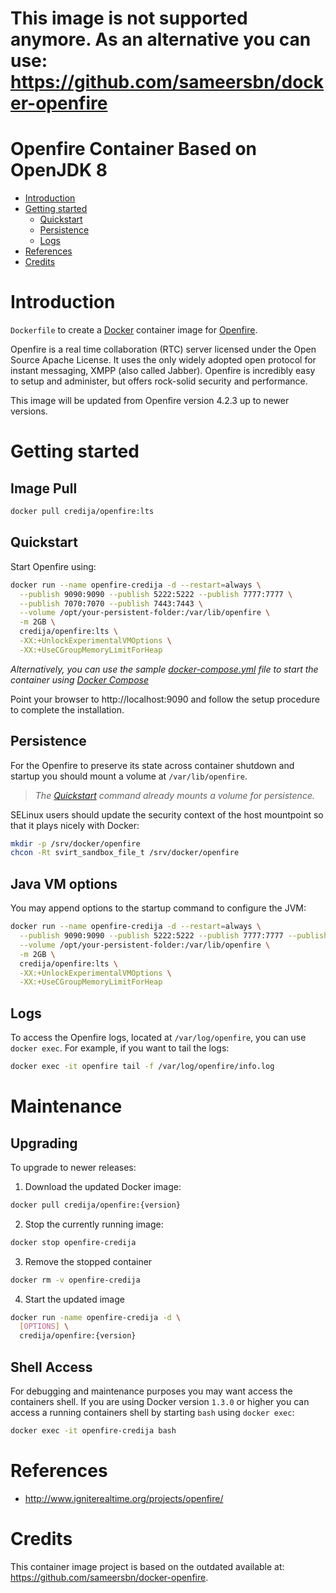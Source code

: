 # This image is not supported anymore. As an alternative you can use: https://github.com/sameersbn/docker-openfire

# Openfire Container Based on OpenJDK 8

- [Introduction](#introduction)
- [Getting started](#getting-started)
  - [Quickstart](#quickstart)
  - [Persistence](#persistence)
  - [Logs](#logs)
- [References](#references)
- [Credits](#credits)

# Introduction

`Dockerfile` to create a [Docker](https://www.docker.com/) container image for [Openfire](http://www.igniterealtime.org/projects/openfire/).

Openfire is a real time collaboration (RTC) server licensed under the Open Source Apache License. It uses the only widely adopted open protocol for instant messaging, XMPP (also called Jabber). Openfire is incredibly easy to setup and administer, but offers rock-solid security and performance.

This image will be updated from Openfire version 4.2.3 up to newer versions.

# Getting started

## Image Pull

```bash
docker pull credija/openfire:lts
```

## Quickstart

Start Openfire using:

```bash
docker run --name openfire-credija -d --restart=always \
  --publish 9090:9090 --publish 5222:5222 --publish 7777:7777 \
  --publish 7070:7070 --publish 7443:7443 \
  --volume /opt/your-persistent-folder:/var/lib/openfire \
  -m 2GB \
  credija/openfire:lts \
  -XX:+UnlockExperimentalVMOptions \
  -XX:+UseCGroupMemoryLimitForHeap
```

*Alternatively, you can use the sample [docker-compose.yml](docker-compose.yml) file to start the container using [Docker Compose](https://docs.docker.com/compose/)*

Point your browser to http://localhost:9090 and follow the setup procedure to complete the installation.

## Persistence

For the Openfire to preserve its state across container shutdown and startup you should mount a volume at `/var/lib/openfire`.

> *The [Quickstart](#quickstart) command already mounts a volume for persistence.*

SELinux users should update the security context of the host mountpoint so that it plays nicely with Docker:

```bash
mkdir -p /srv/docker/openfire
chcon -Rt svirt_sandbox_file_t /srv/docker/openfire
```

## Java VM options

You may append options to the startup command to configure the JVM:

```bash
docker run --name openfire-credija -d --restart=always \
  --publish 9090:9090 --publish 5222:5222 --publish 7777:7777 --publish 7070:7070 --publish 7443:7443 \
  --volume /opt/your-persistent-folder:/var/lib/openfire \
  -m 2GB \
  credija/openfire:lts \
  -XX:+UnlockExperimentalVMOptions \
  -XX:+UseCGroupMemoryLimitForHeap
```

## Logs

To access the Openfire logs, located at `/var/log/openfire`, you can use `docker exec`. For example, if you want to tail the logs:

```bash
docker exec -it openfire tail -f /var/log/openfire/info.log
```

# Maintenance

## Upgrading

To upgrade to newer releases:

  1. Download the updated Docker image:

  ```bash
  docker pull credija/openfire:{version}
  ```

  2. Stop the currently running image:

  ```bash
  docker stop openfire-credija
  ```

  3. Remove the stopped container

  ```bash
  docker rm -v openfire-credija
  ```

  4. Start the updated image

  ```bash
  docker run -name openfire-credija -d \
    [OPTIONS] \
    credija/openfire:{version}
  ```

## Shell Access

For debugging and maintenance purposes you may want access the containers shell. If you are using Docker version `1.3.0` or higher you can access a running containers shell by starting `bash` using `docker exec`:

```bash
docker exec -it openfire-credija bash
```

# References

  * http://www.igniterealtime.org/projects/openfire/

# Credits

This container image project is based on the outdated available at: https://github.com/sameersbn/docker-openfire.
